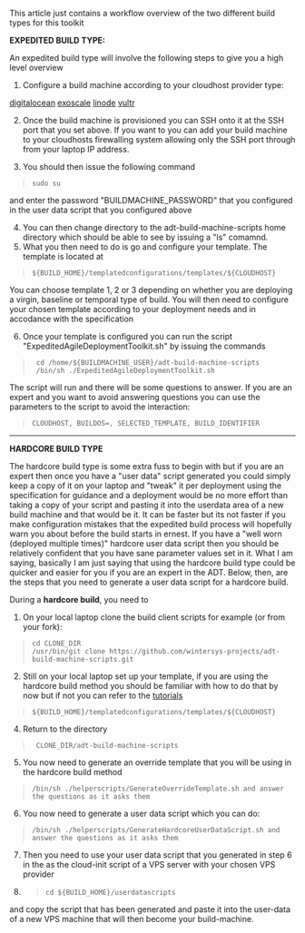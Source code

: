This article just contains a workflow overview of the two different build types for this toolkit

**EXPEDITED BUILD TYPE:**

An expedited build type will involve the following steps to give you a high level overview  

1. Configure a build machine according to your cloudhost provider type:
   
  [digitalocean](../Tutorials/digitalocean/buildmachine-expedited.md)
  [exoscale](../Tutorials/exoscale/buildmachine-expedited.md)
  [linode](../Tutorials/linode/buildmachine-expedited.md)
  [vultr](../Tutorials/vultr/buildmachine-expedited.md)
 

2. Once the build machine is provisioned you can SSH onto it at the SSH port that you set above. If you want to you can add your build machine to your cloudhosts firewalling system allowing only the SSH port through from your laptop IP address.

4. You should then issue the following command

>     sudo su

and enter the password "BUILDMACHINE_PASSWORD" that you configured in the user data script that you configured above 

4. You can then change directory to the adt-build-machine-scripts home directory which should be able to see by issuing a "ls" comamnd.
5. What you then need to do is go and configure your template. The template is located at

>     ${BUILD_HOME}/templatedconfigurations/templates/${CLOUDHOST}

You can choose template 1, 2 or 3 depending on whether you are deploying a virgin, baseline or temporal type of build. You will then need to configure your chosen template according to your deployment needs and in accodance with the specification 

6. Once your template is configured you can run the script "ExpeditedAgileDeploymentToolkit.sh" by issuing the commands

>      cd /home/${BUILDMACHINE_USER}/adt-build-machine-scripts
>      /bin/sh ./ExpeditedAgileDeploymentToolkit.sh

The script will run and there will be some questions to answer. If you are an expert and you want to avoid answering questions you can use the parameters to the script to avoid the interaction:

>     CLOUDHOST, BUILDOS=, SELECTED_TEMPLATE, BUILD_IDENTIFIER

----------------------------

**HARDCORE BUILD TYPE**

The hardcore build type is some extra fuss to begin with but if you are an expert then once you have a "user data" script generated you could simply keep a copy of it on your laptop and "tweak" it per deployment using the specification for guidance and a deployment would be no more effort than taking a copy of your script and pasting it into the userdata area of a new build machine and that would be it. It can be faster but its not faster if you make configuration mistakes that the expedited build process will hopefully warn you about before the build starts in ernest. If you have a "well worn (deployed multiple times)" hardcore user data script then you should be relatively confident that you have sane parameter values set in it. What I am saying, basically I am just saying that using the hardcore build type could be quicker and easier for you if you are an expert in the ADT. Below, then, are the steps that you need to generate a user data script for a hardcore build. 

During a **hardcore build**, you need to

1. On your local laptop clone the build client scripts for example (or from your fork):  

>     cd CLONE_DIR
>     /usr/bin/git clone https://github.com/wintersys-projects/adt-build-machine-scripts.git

2. Still on your local laptop set up your template, if you are using the hardcore build method you should be familiar with how to do that by now but if not you can refer to the [tutorials](../Tutorials/TutorialsMenu.md)

>     ${BUILD_HOME}/templatedconfigurations/templates/${CLOUDHOST} 

4. Return to the directory

>      CLONE_DIR/adt-build-machine-scripts

5. You now need to generate an override template that you will be using in the hardcore build method

>     /bin/sh ./helperscripts/GenerateOverrideTemplate.sh and answer the questions as it asks them  

6. You now need to generate a user data script which you can do:

>     /bin/sh ./helperscripts/GenerateHardcoreUserDataScript.sh and answer the questions as it asks them  

7. Then you need to use your user data script that you generated in step 6 in the as the cloud-init script of a VPS server with your chosen VPS provider

8. >     cd ${BUILD_HOME}/userdatascripts

and copy the script that has been generated and paste it into the user-data of a new VPS machine that will then become your build-machine.   
